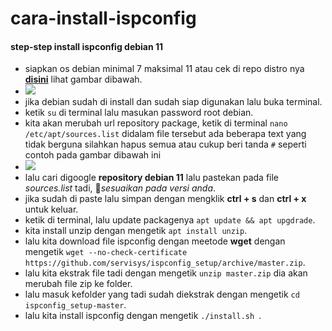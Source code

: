 # cara-install-ispconfig
#### step-step install ispconfig debian 11
- siapkan os debian minimal 7 maksimal 11 atau cek di repo distro nya **[disini](https://github.com/servisys/ispconfig_setup/tree/master/distros)** lihat gambar dibawah.
- <img src="https://i.imgur.com/S5sZo6o.png"/>
- jika debian sudah di install dan sudah siap digunakan lalu buka terminal.
- ketik ```su``` di terminal lalu masukan password root debian.
- kita akan merubah url repository package, ketik di terminal ``` nano /etc/apt/sources.list ``` didalam file tersebut ada beberapa text yang tidak berguna silahkan hapus semua atau cukup beri tanda ```#``` seperti contoh pada gambar dibawah ini
- <img src="https://i.imgur.com/thLMgSx.png" />
- lalu cari digoogle **repository debian 11** lalu pastekan pada file *sources.list* tadi, 📝*sesuaikan pada versi anda*.
- jika sudah di paste lalu simpan dengan mengklik **ctrl + s** dan **ctrl + x** untuk keluar.
- ketik di terminal, lalu update packagenya ``` apt update && apt upgdrade ```.
- kita install unzip dengan mengetik ``` apt install unzip ```.
- lalu kita download file ispconfig dengan meetode **wget** dengan mengetik ``` wget --no-check-certificate https://github.com/servisys/ispconfig_setup/archive/master.zip ```.
- lalu kita ekstrak file tadi dengan mengetik ``` unzip master.zip ``` dia akan merubah file zip ke folder.
- lalu masuk kefolder yang tadi sudah diekstrak dengan mengetik ``` cd ispconfig_setup-master ```.
- lalu kita install ispconfig dengan mengetik ```./install.sh ```.
